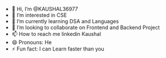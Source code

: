 - 👋 Hi, I’m @KAUSHAL36977
- 👀 I’m interested in CSE
- 🌱 I’m currently learning DSA and Languages 
- 💞️ I’m looking to collaborate on Frontend and Backend Project 
- 📫 How to reach me linkedin Kaushal
- 😄 Pronouns: He
- ⚡ Fun fact: I can Learn faster than you

<!---
KAUSHAL36977/KAUSHAL36977 is a ✨ special ✨ repository because its `README.md` (this file) appears on your GitHub profile.
You can click the Preview link to take a look at your changes.
--->
